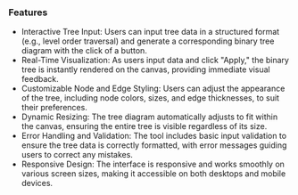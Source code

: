 ### Features
- Interactive Tree Input: Users can input tree data in a structured format (e.g., level order traversal) and generate a corresponding binary tree diagram with the click of a button.
- Real-Time Visualization: As users input data and click "Apply," the binary tree is instantly rendered on the canvas, providing immediate visual feedback.
- Customizable Node and Edge Styling: Users can adjust the appearance of the tree, including node colors, sizes, and edge thicknesses, to suit their preferences.
- Dynamic Resizing: The tree diagram automatically adjusts to fit within the canvas, ensuring the entire tree is visible regardless of its size.
- Error Handling and Validation: The tool includes basic input validation to ensure the tree data is correctly formatted, with error messages guiding users to correct any mistakes.
- Responsive Design: The interface is responsive and works smoothly on various screen sizes, making it accessible on both desktops and mobile devices.
